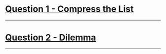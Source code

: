 # [Question 1 - Compress the List](https://www.codechef.com/LTIME78B/problems/CMPRSS)
---
# [Question 2 - Dilemma](https://www.codechef.com/problems/CHEFDIL)
---
